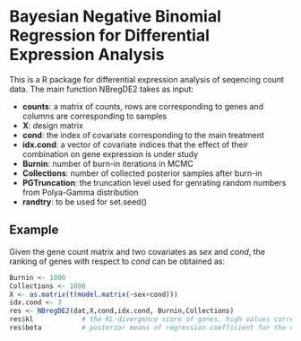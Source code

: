 # Bayesian Negative Binomial Regression for Differential Expression Analysis

This is a R package for differential expression analysis of seqencing count data. The main function NBregDE2 takes as input:

*  **counts**:  a matrix of counts, rows are corresponding to genes and columns are corresponding to samples
*  **X**: design matrix
*  **cond**: the index of covariate corresponding to the main treatment
*  **idx.cond**: a vector of covariate indices that the effect of their combination on gene expression is under study
*  **Burnin**: number of burn-in iterations in MCMC
*  **Collections**: number of collected posterior samples after burn-in
*  **PGTruncation**: the truncation level used for genrating random numbers from Polya-Gamma distribution
*  **randtry**: to be used for set.seed()

## Example 

Given the gene count matrix and two covariates as _sex_ and _cond_, the ranking of genes with respect to _cond_ can be obtained as:

```R
Burnin <- 1000
Collections <- 1000
X <- as.matrix(t(model.matrix(~sex+cond)))
idx.cond <- 3
res <- NBregDE2(dat,X,cond,idx.cond, Burnin,Collections)
res$kl            # the KL-divergence score of genes, high values correspond to high DE
res$beta          # posterior means of regression coefficient for the covariate of interest (i.e., cond)
```
